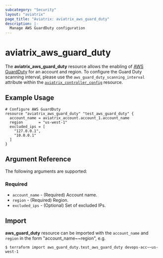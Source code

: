 ```yaml
---
subcategory: "Security"
layout: "aviatrix"
page_title: "Aviatrix: aviatrix_aws_guard_duty"
description: |-
  Manage AWS GuardDuty configuration
---
```


# aviatrix_aws_guard_duty

The **aviatrix_aws_guard_duty** resource allows the enabling of [AWS GuardDuty](https://docs.aviatrix.com/HowTos/guardduty.html) for an account and region. To configure the Guard Duty scanning interval, please use the `aws_guard_duty_scanning_interval` attribute within the [`aviatrix_controller_config`](https://registry.terraform.io/providers/AviatrixSystems/aviatrix/latest/docs/resources/aviatrix_controller_config) resource.

## Example Usage

```hcl
# Configure AWS GuardDuty
resource "aviatrix_aws_guard_duty" "test_aws_guard_duty" {
  account_name = aviatrix_account.account_1.account_name
  region       = "us-west-1"
  excluded_ips = [
    "127.0.0.1",
    "10.0.0.1"
  ]
}
```

## Argument Reference

The following arguments are supported:

### Required

* `account_name` - (Required) Account name.
* `region` - (Required) Region.
* `excluded_ips` - (Optional) Set of excluded IPs.

## Import

**aws_guard_duty** resource can be imported with the `account_name` and `region` in the form "account_name~~region", e.g.

```
$ terraform import aws_guard_duty.test_aws_guard_duty devops-acc~~us-west-1
```
